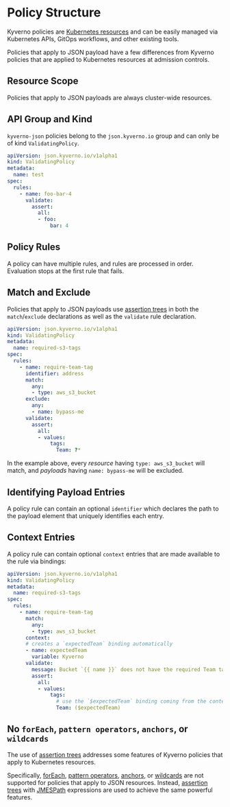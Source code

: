 # Policy Structure

Kyverno policies are [Kubernetes resources](https://kubernetes.io/docs/concepts/extend-kubernetes/api-extension/custom-resources/) and can be easily managed via Kubernetes APIs, GitOps workflows, and other existing tools.

Policies that apply to JSON payload have a few differences from Kyverno policies that are applied to Kubernetes resources at admission controls.

## Resource Scope

Policies that apply to JSON payloads are always cluster-wide resources.

## API Group and Kind

`kyverno-json` policies belong to the `json.kyverno.io` group and can only be of kind `ValidatingPolicy`.

```yaml
apiVersion: json.kyverno.io/v1alpha1
kind: ValidatingPolicy
metadata:
  name: test
spec:
  rules:
    - name: foo-bar-4
      validate:
        assert:
          all:
          - foo:
              bar: 4
```

## Policy Rules

A policy can have multiple rules, and rules are processed in order. Evaluation stops at the first rule that fails.

## Match and Exclude

Policies that apply to JSON payloads use [assertion trees](./asserts.md) in both the `match`/`exclude` declarations as well as the `validate` rule declaration.

```yaml
apiVersion: json.kyverno.io/v1alpha1
kind: ValidatingPolicy
metadata:
  name: required-s3-tags
spec:
  rules:
    - name: require-team-tag
      identifier: address
      match:
        any:
        - type: aws_s3_bucket
      exclude:
        any:
        - name: bypass-me
      validate:
        assert:
          all:
          - values:
              tags:
                Team: ?*
```

In the example above, every *resource* having `type: aws_s3_bucket` will match, and *payloads* having `name: bypass-me` will be excluded.

## Identifying Payload Entries

A policy rule can contain an optional `identifier` which declares the path to the payload element that uniquely identifies each entry.

## Context Entries

A policy rule can contain optional `context` entries that are made available to the rule via bindings:

```yaml
apiVersion: json.kyverno.io/v1alpha1
kind: ValidatingPolicy
metadata:
  name: required-s3-tags
spec:
  rules:
    - name: require-team-tag
      match:
        any:
        - type: aws_s3_bucket
      context:
      # creates a `expectedTeam` binding automatically
      - name: expectedTeam
        variable: Kyverno
      validate:
        message: Bucket `{{ name }}` does not have the required Team tag {{ $expectedTeam }}
        assert:
          all:
          - values:
              tags:
                # use the `$expectedTeam` binding coming from the context
                Team: ($expectedTeam)
```

## No `forEach`, `pattern operators`, `anchors`, or `wildcards`

The use of [assertion trees](./asserts.md) addresses some features of Kyverno policies that apply to Kubernetes resources.

Specifically, [forEach](https://kyverno.io/docs/writing-policies/validate/#foreach), [pattern operators](https://kyverno.io/docs/writing-policies/validate/#operators), [anchors](https://kyverno.io/docs/writing-policies/validate/#anchors), or [wildcards](https://kyverno.io/docs/writing-policies/validate/#wildcards) are not supported for policies that apply to JSON resources. Instead, [assertion trees](./asserts.md) with [JMESPath](../jp.md) expressions are used to achieve the same powerful features.